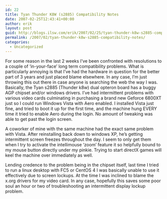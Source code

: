 ```yaml
---
id: 22
title: Tyan Thunder K8W (s2885) Compatibility Notes
date: 2007-02-25T12:43:41+00:00
author: erik
layout: post
guid: http://blogs.ilsw.com/erik/2007/02/25/tyan-thunder-k8w-s2885-compatibility-notes/
permalink: /2007/02/tyan-thunder-k8w-s2885-compatibility-notes/
categories:
  - Uncategorized
---
```

For some reason in the last 2 weeks I&#8217;ve been confronted with resolutions to a couple of &#8216;in-your-face&#8217; long term compatibility problems. What is particularly annoying is that I&#8217;ve had the hardware in question for the better part of 3 years and just placed blame elsewhere. In any case, I&#8217;m just throwing this out there in case anyone is searching the web the way I was. Basically, the Tyan s2885 (Thunder k8w) dual opteron board has a buggy AGP chipset and/or windows drivers. I&#8217;ve had intermittent problems with various video cards culminating in purchasing a brand new Geforce 6800XT just so I could run Windows Vista with Aero enabled. I installed Vista just fine, and tried to boot it up for the first time, and the machine hung EVERY time it tried to enable Aero during the login. No amount of tweaking was able to get past the login screen.

A coworker of mine with the same machine had the exact same problem with Vista. After reinstalling back down to windows XP, he&#8217;s getting intermittent screen freezes throughout the day. I seem to only get them when I try to activate the intellimouse &#8216;zoom&#8217; feature it so helpfully bound to my mouse button directly under my pinkie. Trying to start directX games will keel the machine over immediately as well.

Lending credence to the problem being in the chipset itself, last time I tried to run a linux desktop with FC5 or CentOS 4 I was basically unable to use it effectively due to screen lockups. At the time I was inclined to blame the x.org drivers for my video card. In any case, hopefully this saves some poor soul an hour or two of troubleshooting an intermittent display lockup problem.